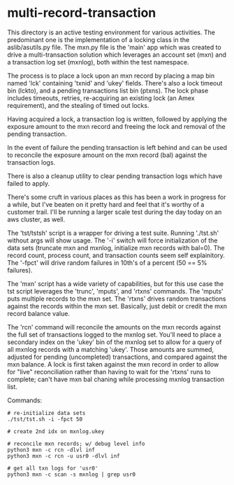
# multi-record-transaction

This directory is an active testing environment for various activities.  The predominant one is the implementation of a locking class in the aslib/asutils.py file.  The mxn.py file is the 'main' app which was created to drive a multi-transaction solution which leverages an account set (mxn) and a transaction log set (mxnlog), both within the test namespace.

The process is to place a lock upon an mxn record by placing a map bin named 'lck' containing 'txnid' and 'ukey' fields.  There's also a lock timeout bin (lckto), and a pending transactions list bin (ptxns).  The lock phase includes timeouts, retries, re-acquiring an existing lock (an Amex requirement), and the stealing of timed out locks.

Having acquired a lock, a transaction log is written, followed by applying the exposure amount to the mxn record and freeing the lock and removal of the pending transaction.

In the event of failure the pending transaction is left behind and can be used to reconcile the exposure amount on the mxn record (bal) against the transaction logs.

There is also a cleanup utility to clear pending transaction logs which have failed to apply.

There's some cruft in various places as this has been a work in progress for a while, but I've beaten on it pretty hard and feel that it's worthy of a customer trail.  I'll be running a larger scale test during the day today on an aws cluster, as well.

The 'tst/tstsh' script is a wrapper for driving a test suite.  Running './tst.sh' without args will show usage.  The '-i' switch will force initialization of the data sets (truncate mxn and mxnlog, initialize mxn records with bal=0).  The record count, process count, and transaction counts seem self explainitory.  The '-fpct' will drive random failures in 10th's of a percent (50 == 5% failures).

The 'mxn' script has a wide variety of capabilities, but for this use case the tst script leverages the 'trunc', 'mputs', and 'rtxns' commands.  The 'mputs' puts multiple records to the mxn set.  The 'rtxns' drives random transactions against the records within the mxn set.  Basically, just debit or credit the mxn record balance value.

The 'rcn' command will reconcile the amounts on the mxn records against the full set of transactions logged to the mxnlog set.  You'll need to place a secondary index on the 'ukey' bin of the mxnlog set to allow for a query of all mxnlog records with a matching 'ukey'.  Those amounts are summed, adjusted for pending (uncompleted) transactions, and compared against the mxn balance.  A lock is first taken against the mxn record in order to allow for "live" reconciliation rather than having to wait for the 'rtxns' runs to complete; can't have mxn bal chaning while processing mxnlog transaction list.

Commands:

	# re-initialize data sets
	./tst/tst.sh -i -fpct 50

	# create 2nd idx on mxnlog.ukey

	# reconcile mxn records; w/ debug level info
	python3 mxn -c rcn -dlvl inf
	python3 mxn -c rcn -u usr0 -dlvl inf

	# get all txn logs for 'usr0'
	python3 mxn -c scan -s mxnlog | grep usr0

